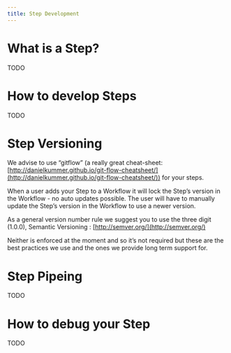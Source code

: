 ```yaml
---
title: Step Development
---
```



# What is a Step?

TODO


# How to develop Steps

TODO


# Step Versioning

We advise to use “gitflow” (a really great cheat-sheet: [http://danielkummer.github.io/git-flow-cheatsheet/](http://danielkummer.github.io/git-flow-cheatsheet/)) for your steps.

When a user adds your Step to a Workflow it will lock the Step’s version in the Workflow - no auto updates possible. The user will have to manually update the Step’s version in the Workflow to use a newer version.

As a general version number rule we suggest you to use the three digit (1.0.0), Semantic Versioning : [http://semver.org/](http://semver.org/)

Neither is enforced at the moment and so it’s not required but these are the best practices we use and the ones we provide long term support for.


# Step Pipeing

TODO


# How to debug your Step

TODO

